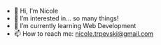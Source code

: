 - 👋 Hi, I’m Nicole
- 👀 I’m interested in... so many things!
- 🌱 I’m currently learning Web Development
- 📫 How to reach me: nicole.trpevski@gmail.com

<!---
nicoletr/nicoletr is a ✨ special ✨ repository because its `README.md` (this file) appears on your GitHub profile.
You can click the Preview link to take a look at your changes.
--->
